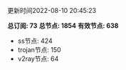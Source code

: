 更新时间2022-08-10 20:45:23

**总订阅: 73**
**总节点: 1854**
**有效节点: 638**
- ss节点: 424
- trojan节点: 150
- v2ray节点: 64
